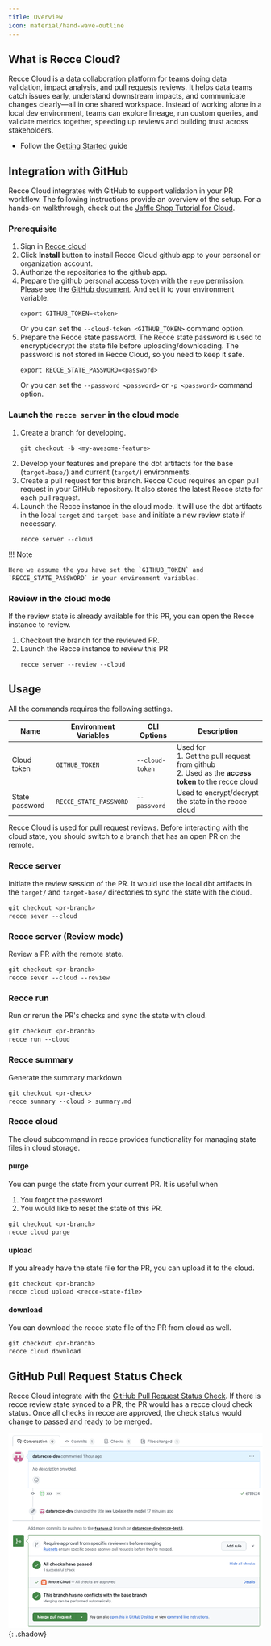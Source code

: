 ```yaml
---
title: Overview
icon: material/hand-wave-outline
---
```


## What is Recce Cloud?
Recce Cloud is a data collaboration platform for teams doing data validation, impact analysis, and pull requests reviews. It helps data teams catch issues early, understand downstream impacts, and communicate changes clearly—all in one shared workspace. Instead of working alone in a local dev environment, teams can explore lineage, run custom queries, and validate metrics together, speeding up reviews and building trust across stakeholders.

<!-- - [Learn more about different plans](https://datarecce.io/pricing) -->
- Follow the [Getting Started](/get-started/) guide

## Integration with GitHub
Recce Cloud integrates with GitHub to support validation in your PR workflow. The following instructions provide an overview of the setup. For a hands-on walkthrough, check out the [Jaffle Shop Tutorial for Cloud](./getting-started-recce-cloud.md).

### Prerequisite
1. Sign in [Recce cloud](https://cloud.datarecce.io/)
2. Click **Install** button to install Recce Cloud github app to your personal or organization account.
3. Authorize the repositories to the github app.
4. Prepare the github personal access token with the `repo` permission. Please see the [GitHub document](https://docs.github.com/en/authentication/keeping-your-account-and-data-secure/managing-your-personal-access-tokens). And set it to your environment variable.
   ```
   export GITHUB_TOKEN=<token>
   ```
    Or you can set the `--cloud-token <GITHUB_TOKEN>` command option.
5. Prepare the Recce state password. The Recce state password is used to encrypt/decrypt the state file before uploading/downloading. The password is not stored in Recce Cloud, so you need to keep it safe.
   ```
   export RECCE_STATE_PASSWORD=<password>
   ```
   Or you can set the `--password <password>` or `-p <password>` command option.



### Launch the `recce server` in the cloud mode

1. Create a branch for developing.
   ```
   git checkout -b <my-awesome-feature>
   ```
1. Develop your features and prepare the dbt artifacts for the base (`target-base/`) and current (`target/`) environments.
1. Create a pull request for this branch. Recce Cloud requires an open pull request in your GitHub repository. It also stores the latest Recce state for each pull request.
1. Launch the Recce instance in the cloud mode. It will use the dbt artifacts in the local `target` and `target-base` and initiate a new review state if necessary.
   ```
   recce server --cloud
   ```

!!! Note

    Here we assume the you have set the `GITHUB_TOKEN` and `RECCE_STATE_PASSWORD` in your environment variables.


### Review in the cloud mode
If the review state is already available for this PR, you can open the Recce instance to review.

1. Checkout the branch for the reviewed PR.
1. Launch the Recce instance to review this PR
    ```
    recce server --review --cloud
    ```

## Usage

All the commands requires the following settings.

Name           | Environment Variables | CLI Options     | Description                                      
---------------|-----------------------|-----------------|-------------------------------------------------- 
Cloud token    | `GITHUB_TOKEN`        | `--cloud-token` | Used for  <br>1. Get the pull request from github<br>2. Used as the **access token** to the recce cloud 
State password | `RECCE_STATE_PASSWORD`| `--password`    | Used to encrypt/decrypt the state in the recce cloud     

Recce Cloud is used for pull request reviews. Before interacting with the cloud state, you should switch to a branch that has an open PR on the remote.

### Recce server

Initiate the review session of the PR. It would use the local dbt artifacts in the `target/` and `target-base/` directories to sync the state with the cloud.

```shell
git checkout <pr-branch>
recce sever --cloud
```

### Recce server (Review mode)

Review a PR with the remote state.

```shell
git checkout <pr-branch>
recce sever --cloud --review
```

### Recce run

Run or rerun the PR's checks and sync the state with cloud.

```shell
git checkout <pr-branch>
recce run --cloud
```

### Recce summary

Generate the summary markdown

```shell
git checkout <pr-check>
recce summary --cloud > summary.md
```

### Recce cloud

The cloud subcommand in recce provides functionality for managing state files in cloud storage.

#### purge

You can purge the state from your current PR. It is useful when

1. You forgot the password
1. You would like to reset the state of this PR.

```shell
git checkout <pr-branch>
recce cloud purge
```

#### upload

If you already have the state file for the PR, you can upload it to the cloud.

```shell
git checkout <pr-branch>
recce cloud upload <recce-state-file>
```

#### download

You can download the recce state file of the PR from cloud as well.

```shell
git checkout <pr-branch>
recce cloud download
```

## GitHub Pull Request Status Check

Recce Cloud integrate with the [GitHub Pull Request Status Check](https://docs.github.com/en/pull-requests/collaborating-with-pull-requests/collaborating-on-repositories-with-code-quality-features/about-status-checks). If there is recce review state synced to a PR, the PR would has a recce cloud check status. Once all checks in recce are approved, the check status would change to passed and ready to be merged.

![alt text](../assets/images/recce-cloud/pr-checks-all-approved.png){: .shadow}